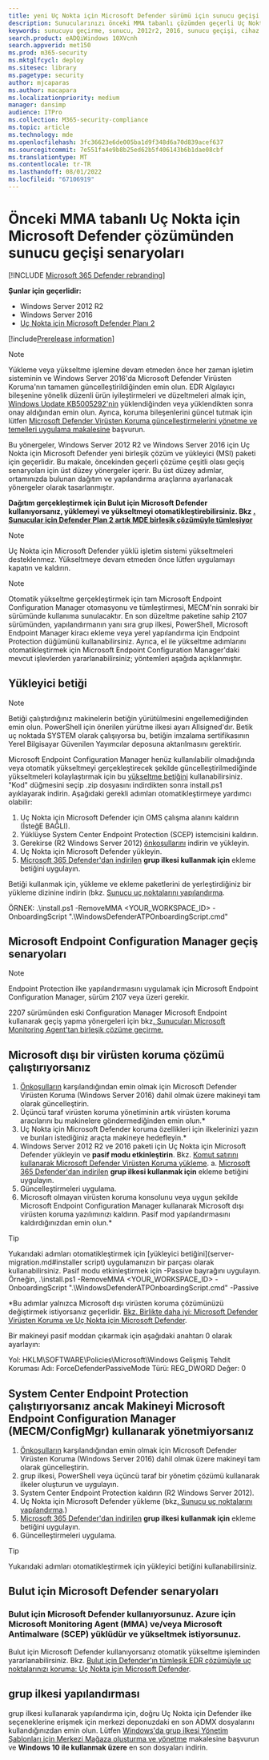 ```yaml
---
title: yeni Uç Nokta için Microsoft Defender sürümü için sunucu geçişi senaryoları
description: Sunucularınızı önceki MMA tabanlı çözümden geçerli Uç Nokta için Defender birleşik çözüm paketine geçirme hakkında genel bir bakış edinmek için bu makaleyi okuyun.
keywords: sunucuyu geçirme, sunucu, 2012r2, 2016, sunucu geçişi, cihaz yönetimi, Uç Nokta için Microsoft Defender sunucuları yapılandırma, Uç Nokta için Microsoft Defender sunucuları ekleme
search.product: eADQiWindows 10XVcnh
search.appverid: met150
ms.prod: m365-security
ms.mktglfcycl: deploy
ms.sitesec: library
ms.pagetype: security
author: mjcaparas
ms.author: macapara
ms.localizationpriority: medium
manager: dansimp
audience: ITPro
ms.collection: M365-security-compliance
ms.topic: article
ms.technology: mde
ms.openlocfilehash: 3fc36623e6de005ba1d9f348d6a70d839acef637
ms.sourcegitcommit: 7e551fa4e9b8b25ed62b5f406143b6b1dae08cbf
ms.translationtype: MT
ms.contentlocale: tr-TR
ms.lasthandoff: 08/01/2022
ms.locfileid: "67106919"
---
```

# <a name="server-migration-scenarios-from-the-previous-mma-based-microsoft-defender-for-endpoint-solution"></a>Önceki MMA tabanlı Uç Nokta için Microsoft Defender çözümünden sunucu geçişi senaryoları

[!INCLUDE [Microsoft 365 Defender rebranding](../../includes/microsoft-defender.md)]

**Şunlar için geçerlidir:**
- Windows Server 2012 R2
- Windows Server 2016
- [Uç Nokta için Microsoft Defender Planı 2](https://go.microsoft.com/fwlink/?linkid=2154037)

[!include[Prerelease information](../../includes/prerelease.md)]

> [!NOTE]
> Yükleme veya yükseltme işlemine devam etmeden önce her zaman işletim sisteminin ve Windows Server 2016'da Microsoft Defender Virüsten Koruma'nın tamamen güncelleştirildiğinden emin olun. EDR Algılayıcı bileşenine yönelik düzenli ürün iyileştirmeleri ve düzeltmeleri almak için[, Windows Update KB5005292'nin](https://go.microsoft.com/fwlink/?linkid=2168277) yüklendiğinden veya yüklendikten sonra onay aldığından emin olun. Ayrıca, koruma bileşenlerini güncel tutmak için lütfen [Microsoft Defender Virüsten Koruma güncelleştirmelerini yönetme ve temelleri uygulama makalesine](/microsoft-365/security/defender-endpoint/manage-updates-baselines-microsoft-defender-antivirus#monthly-platform-and-engine-versions) başvurun.

Bu yönergeler, Windows Server 2012 R2 ve Windows Server 2016 için Uç Nokta için Microsoft Defender yeni birleşik çözüm ve yükleyici (MSI) paketi için geçerlidir. Bu makale, öncekinden geçerli çözüme çeşitli olası geçiş senaryoları için üst düzey yönergeler içerir. Bu üst düzey adımlar, ortamınızda bulunan dağıtım ve yapılandırma araçlarına ayarlanacak yönergeler olarak tasarlanmıştır. 

**Dağıtım gerçekleştirmek için Bulut için Microsoft Defender kullanıyorsanız, yüklemeyi ve yükseltmeyi otomatikleştirebilirsiniz. Bkz [. Sunucular için Defender Plan 2 artık MDE birleşik çözümüyle tümleşiyor](https://techcommunity.microsoft.com/t5/microsoft-defender-for-cloud/defender-for-servers-plan-2-now-integrates-with-mde-unified/ba-p/3527534)**

> [!NOTE]
> Uç Nokta için Microsoft Defender yüklü işletim sistemi yükseltmeleri desteklenmez. Yükseltmeye devam etmeden önce lütfen uygulamayı kapatın ve kaldırın.

> [!NOTE]
> Otomatik yükseltme gerçekleştirmek için tam Microsoft Endpoint Configuration Manager otomasyonu ve tümleştirmesi, MECM'nin sonraki bir sürümünde kullanıma sunulacaktır. En son düzeltme paketine sahip 2107 sürümünden, yapılandırmanın yanı sıra grup ilkesi, PowerShell, Microsoft Endpoint Manager kiracı ekleme veya yerel yapılandırma için Endpoint Protection düğümünü kullanabilirsiniz. Ayrıca, el ile yükseltme adımlarını otomatikleştirmek için Microsoft Endpoint Configuration Manager'daki mevcut işlevlerden yararlanabilirsiniz; yöntemleri aşağıda açıklanmıştır.

## <a name="installer-script"></a>Yükleyici betiği

>[!NOTE]
>Betiği çalıştırdığınız makinelerin betiğin yürütülmesini engellemediğinden emin olun. PowerShell için önerilen yürütme ilkesi ayarı Allsigned'dır. Betik uç noktada SYSTEM olarak çalışıyorsa bu, betiğin imzalama sertifikasının Yerel Bilgisayar Güvenilen Yayımcılar deposuna aktarılmasını gerektirir.

Microsoft Endpoint Configuration Manager henüz kullanılabilir olmadığında veya otomatik yükseltmeyi gerçekleştirecek şekilde güncelleştirilmediğinde yükseltmeleri kolaylaştırmak için bu [yükseltme betiğini](https://github.com/microsoft/mdefordownlevelserver) kullanabilirsiniz. "Kod" düğmesini seçip .zip dosyasını indirdikten sonra install.ps1 ayıklayarak indirin. Aşağıdaki gerekli adımları otomatikleştirmeye yardımcı olabilir:

1. Uç Nokta için Microsoft Defender için OMS çalışma alanını kaldırın (İsteğE BAĞLI).
2. Yüklüyse System Center Endpoint Protection (SCEP) istemcisini kaldırın.
3. Gerekirse (R2 Windows Server 2012) [önkoşullarını](configure-server-endpoints.md#prerequisites) indirin ve yükleyin.
4. Uç Nokta için Microsoft Defender yükleyin.
5. [Microsoft 365 Defender'dan indirilen](https://security.microsoft.com) **grup ilkesi kullanmak için** ekleme betiğini uygulayın.

Betiği kullanmak için, yükleme ve ekleme paketlerini de yerleştirdiğiniz bir yükleme dizinine indirin (bkz. [Sunucu uç noktalarını yapılandırma](configure-server-endpoints.md).

ÖRNEK: .\install.ps1 -RemoveMMA <YOUR_WORKSPACE_ID> -OnboardingScript ".\WindowsDefenderATPOnboardingScript.cmd"

## <a name="microsoft-endpoint-configuration-manager-migration-scenarios"></a>Microsoft Endpoint Configuration Manager geçiş senaryoları 

>[!NOTE]
>Endpoint Protection ilke yapılandırmasını uygulamak için Microsoft Endpoint Configuration Manager, sürüm 2107 veya üzeri gerekir.

2207 sürümünden eski Configuration Manager Microsoft Endpoint kullanarak geçiş yapma yönergeleri için bkz[. Sunucuları Microsoft Monitoring Agent'tan birleşik çözüme geçirme.](/microsoft-365/security/defender-endpoint/application-deployment-via-mecm)

## <a name="if-you-are-running-a-non-microsoft-antivirus-solution"></a>Microsoft dışı bir virüsten koruma çözümü çalıştırıyorsanız

1. [Önkoşulların](configure-server-endpoints.md#prerequisites) karşılandığından emin olmak için Microsoft Defender Virüsten Koruma (Windows Server 2016) dahil olmak üzere makineyi tam olarak güncelleştirin.
2. Üçüncü taraf virüsten koruma yönetiminin artık virüsten koruma aracılarını bu makinelere göndermediğinden emin olun.*
3. Uç Nokta için Microsoft Defender koruma özellikleri için ilkelerinizi yazın ve bunları istediğiniz araçta makineye hedefleyin.*
4. Windows Server 2012 R2 ve 2016 paketi için Uç Nokta için Microsoft Defender yükleyin ve **pasif modu etkinleştirin**. Bkz. [Komut satırını kullanarak Microsoft Defender Virüsten Koruma yükleme](configure-server-endpoints.md#install-microsoft-defender-for-endpoint-using-the-command-line).
   a. [Microsoft 365 Defender'dan indirilen](https://security.microsoft.com) **grup ilkesi kullanmak için** ekleme betiğini uygulayın.
5. Güncelleştirmeleri uygulama.
6. Microsoft olmayan virüsten koruma konsolunu veya uygun şekilde Microsoft Endpoint Configuration Manager kullanarak Microsoft dışı virüsten koruma yazılımınızı kaldırın. Pasif mod yapılandırmasını kaldırdığınızdan emin olun.*

> [!TIP]
> Yukarıdaki adımları otomatikleştirmek için [yükleyici betiğini](server-migration.md#installer script) uygulamanızın bir parçası olarak kullanabilirsiniz. Pasif modu etkinleştirmek için -Passive bayrağını uygulayın. Örneğin, .\install.ps1 -RemoveMMA <YOUR_WORKSPACE_ID> -OnboardingScript ".\WindowsDefenderATPOnboardingScript.cmd" -Passive

*Bu adımlar yalnızca Microsoft dışı virüsten koruma çözümünüzü değiştirmek istiyorsanız geçerlidir. [Bkz. Birlikte daha iyi: Microsoft Defender Virüsten Koruma ve Uç Nokta için Microsoft Defender](why-use-microsoft-defender-antivirus.md).

Bir makineyi pasif moddan çıkarmak için aşağıdaki anahtarı 0 olarak ayarlayın:

Yol: HKLM\SOFTWARE\Policies\Microsoft\Windows Gelişmiş Tehdit Koruması Adı: ForceDefenderPassiveMode Türü: REG_DWORD Değer: 0

## <a name="if-you-are-running-system-center-endpoint-protection-but-are-not-managing-the-machine-using-microsoft-endpoint-configuration-manager-mecmconfigmgr"></a>System Center Endpoint Protection çalıştırıyorsanız ancak Makineyi Microsoft Endpoint Configuration Manager (MECM/ConfigMgr) kullanarak yönetmiyorsanız

1. [Önkoşulların](configure-server-endpoints.md#prerequisites) karşılandığından emin olmak için Microsoft Defender Virüsten Koruma (Windows Server 2016) dahil olmak üzere makineyi tam olarak güncelleştirin.
2. grup ilkesi, PowerShell veya üçüncü taraf bir yönetim çözümü kullanarak ilkeler oluşturun ve uygulayın.
3. System Center Endpoint Protection kaldırın (R2 Windows Server 2012).
5. Uç Nokta için Microsoft Defender yükleme (bkz[. Sunucu uç noktalarını yapılandırma](configure-server-endpoints.md).)
6. [Microsoft 365 Defender'dan indirilen](https://security.microsoft.com) **grup ilkesi kullanmak için** ekleme betiğini uygulayın. 
7. Güncelleştirmeleri uygulama.

> [!TIP]
> Yukarıdaki adımları otomatikleştirmek için yükleyici betiğini kullanabilirsiniz.

## <a name="microsoft-defender-for-cloud-scenarios"></a>Bulut için Microsoft Defender senaryoları

### <a name="youre-using-microsoft-defender-for-cloud-the-microsoft-monitoring-agent-mma-andor-microsoft-antimalware-for-azure-scep-are-installed-and-you-want-to-upgrade"></a>Bulut için Microsoft Defender kullanıyorsunuz. Azure için Microsoft Monitoring Agent (MMA) ve/veya Microsoft Antimalware (SCEP) yüklüdür ve yükseltmek istiyorsunuz.
Bulut için Microsoft Defender kullanıyorsanız otomatik yükseltme işleminden yararlanabilirsiniz. Bkz. [Bulut için Defender'ın tümleşik EDR çözümüyle uç noktalarınızı koruma: Uç Nokta için Microsoft Defender](/azure/security-center/security-center-wdatp#enable-the-microsoft-defender-for-endpoint-integration).

## <a name="group-policy-configuration"></a>grup ilkesi yapılandırması
grup ilkesi kullanarak yapılandırma için, doğru Uç Nokta için Defender ilke seçeneklerine erişmek için merkezi deponuzdaki en son ADMX dosyalarını kullandığınızdan emin olun. Lütfen [Windows'da grup ilkesi Yönetim Şablonları için Merkezi Mağaza oluşturma ve yönetme](/troubleshoot/windows-client/group-policy/create-and-manage-central-store) makalesine başvurun ve **Windows 10 ile kullanmak üzere** en son dosyaları indirin.
